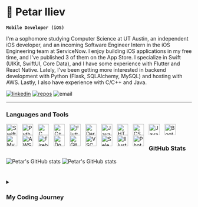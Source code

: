 # 📱 Petar Iliev

**`Mobile Developer (iOS)`**

I'm a sophomore studying Computer Science at UT Austin, an independent iOS developer, and an incoming Software Engineer Intern in the iOS Engineering team at ServiceNow. I enjoy building iOS applications in my free time, and I've published 3 of them on the App Store. I specialize in Swift (UIKit, SwiftUI, Core Data), and I have some experience with Flutter and React Native. Lately, I've been getting more interested in backend development with Python (Flask, SQLAlchemy, MySQL) and hosting with AWS. Lastly, I also have experience with C/C++ and Java.

<p align="left">
      <a href="https://www.linkedin.com/in/petarilievcs/">
         <img alt="linkedin" title="Add me on LinkedIn" src="https://custom-icon-badges.demolab.com/badge/-LinkedIn-236ad3?style=for-the-badge&logoColor=white&logo=person-add"/></a>
      <a href="https://github.com/petarilievCS?tab=repositories">
         <img alt="repos" title="Projects" src="https://custom-icon-badges.demolab.com/badge/-Projects-%23E05D44?style=for-the-badge&logoColor=white&logo=repo"/></a>
         <img alt="email" title="Send me an email" src="https://custom-icon-badges.demolab.com/badge/-petariliev@utexas.edu-55960c?style=for-the-badge&logo=mention&logoColor=white"/>
   </p>
   
  ---
  
  ### Languages and Tools
  
<img align="left" alt="Swift" width="30px" style="padding-right:10px;" src="https://cdn.jsdelivr.net/gh/devicons/devicon/icons/swift/swift-original.svg"/>
<img align="left" alt="Python" width="30px" style="padding-right:10px;" src="https://cdn.jsdelivr.net/gh/devicons/devicon/icons/python/python-original.svg" />
<img align="left" alt="C" width="30px" style="padding-right:10px;" src="https://cdn.jsdelivr.net/gh/devicons/devicon/icons/c/c-original.svg" />
<img align="left" alt="C++" width="30px" style="padding-right:10px;" src="https://cdn.jsdelivr.net/gh/devicons/devicon/icons/cplusplus/cplusplus-original.svg" />
<img align="left" alt="Flutter" width="30px" style="padding-right:10px;" src="https://cdn.jsdelivr.net/gh/devicons/devicon/icons/flutter/flutter-original.svg" /> 
<img align="left" alt="Dart" width="30px" style="padding-right:10px;" src="https://cdn.jsdelivr.net/gh/devicons/devicon/icons/dart/dart-original.svg" />
<img align="left" alt="Java" width="30px" style="padding-right:10px;" src="https://cdn.jsdelivr.net/gh/devicons/devicon/icons/java/java-original.svg" />
<img align="left" alt="HTML" width="30px" style="padding-right:10px;" src="https://cdn.jsdelivr.net/gh/devicons/devicon/icons/html5/html5-original.svg" />
<img align="left" alt="CSS" width="30px" style="padding-right:10px;" src="https://cdn.jsdelivr.net/gh/devicons/devicon/icons/css3/css3-original.svg" />
<img align="left" alt="JavaScript" width="30px" style="padding-right:10px;" src="https://cdn.jsdelivr.net/gh/devicons/devicon/icons/javascript/javascript-original.svg" />
<img align="left" alt="Bootstrap" width="30px" style="padding-right:10px;" src="https://cdn.jsdelivr.net/gh/devicons/devicon/icons/bootstrap/bootstrap-original.svg" />
<img align="left" alt="MySQL" width="30px" style="padding-right:10px;" src="https://cdn.jsdelivr.net/gh/devicons/devicon/icons/mysql/mysql-original.svg" />
<img align="left" alt="AWS" width="30px" style="padding-right:10px;" src="https://cdn.jsdelivr.net/gh/devicons/devicon/icons/amazonwebservices/amazonwebservices-original.svg" />
<img align="left" alt="Firebase" width="30px" style="padding-right:10px;" src="https://cdn.jsdelivr.net/gh/devicons/devicon/icons/firebase/firebase-plain.svg" />
<img align="left" alt="Docker" width="30px" style="padding-right:10px;" src="https://cdn.jsdelivr.net/gh/devicons/devicon/icons/docker/docker-original.svg" />
<img align="left" alt="Git" width="30px" style="padding-right:10px;" src="https://cdn.jsdelivr.net/gh/devicons/devicon/icons/git/git-original.svg" />
<img align="left" alt="VSCode" width="30px" style="padding-right:10px;" src="https://cdn.jsdelivr.net/gh/devicons/devicon/icons/vscode/vscode-original.svg" />
<img align="left" alt="Selenium" width="30px" style="padding-right:10px;" src="https://cdn.jsdelivr.net/gh/devicons/devicon/icons/selenium/selenium-original.svg" />
<img align="left" alt="Illustrator" width="30px" style="padding-right:10px;" src="https://cdn.jsdelivr.net/gh/devicons/devicon/icons/illustrator/illustrator-plain.svg" />
<img align="left" alt="Photoshop" width="30px" style="padding-right:10px;" src="https://cdn.jsdelivr.net/gh/devicons/devicon/icons/photoshop/photoshop-plain.svg" />
<br />

#

### GitHub Stats

![Petar's GitHub stats](https://github-readme-stats.vercel.app/api?username=petarilievCS&show_icons=true&theme=github_dark)
![Petar's GitHub stats](https://streak-stats.demolab.com?user=ForrestKnight&theme=dark&border_radius=4.5)

#

<details>
 <summary><h3>My Coding Journey</h3></summary>
      
When I was in my junior year of high school, I was trying to find a college major that would let me use my problem solving skills that I gained from my love for mathematics. A lot of my research led to computer science, so I decided to start coding by learning Python. I quickly fell in love with it and decided to pursue it in university. There, I expanded my knowledge of data strucutrs, algorithms, computer architecture and operating systems while improving my coding skills in Java and C. After my first year, I did an internship as a QA at ServiceNow, where I learned industry standard testing methods and gained experience with JUnit and Selenium. During that summer, I also started learning iOS development in Swift. In just a few weeks, I became obsessed with it, and started working on my own apps. I published 3 apps on the App Store in the following months:


      
* [Coin Track Master](https://github.com/petarilievCS/Crypto-Tracker) (A financial app that tracks stocks, crypto and forex data)
* [Caffeine Up](https://github.com/petarilievCS/Caffeine-Tracker) (An app that lets the user track their caffeine intake and locate nearby coffee shops)
* [Fit Scanner](https://github.com/petarilievCS/Food-Recognizer) (An app that lets the user take a picture of a food and get nutritional data about it) 

In addition, I joined the iOS Engineering team at ServiceNow in order to gain further professional experience in the area. During this period, I also learned Flutter in order to make my applications cross-platform. On the side, I've also learned a lot about backend development, specifically in Python (Flask, SQLAlchemy, MySQL) and competitive programming in C++. 
